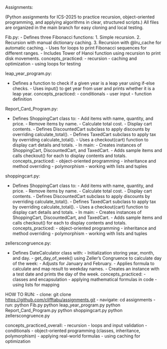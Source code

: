 Assignments:

(Python assignments for ICS-2025 to practice recursion, object-oriented programming, and applying algorithms in clear, structured scripts.)
All files are organized in the main branch for easy cloning and local testing.

  Fib.py:
    - Defines three Fibonacci functions:
              1. Simple recursion.
              2. Recursion with manual dictionary caching.
              3. Recursion with @lru_cache for automatic caching.
          - Uses for loops to print Fibonacci sequences for different ranges.
          - Includes Tower of Hanoi function using recursion to print disk movements.
        concepts_practiced:
          - recursion
          - caching and optimization
          - using loops for testing


leap_year_program.py:
   - Defines a function to check if a given year is a leap year using if-else checks.
          - Uses input() to get year from user and prints whether it is a leap year.
        concepts_practiced:
          - conditionals
          - user input
          - function definition


Report_Card_Program.py:
   - Defines ShoppingCart class to:
              - Add items with name, quantity, and price.
              - Remove items by name.
              - Calculate total cost.
              - Display cart contents.
          - Defines DiscountedCart subclass to apply discounts by overriding calculate_total().
          - Defines TaxedCart subclass to apply tax by overriding calculate_total().
          - Uses a checkout(cart) function to display cart details and totals.
          - In main:
              - Creates instances of ShoppingCart, DiscountedCart, and TaxedCart.
              - Adds sample items and calls checkout() for each to display contents and totals.
        concepts_practiced:
          - object-oriented programming
          - inheritance and method overriding
          - polymorphism
          - working with lists and tuples


shoppingcart.py:
   - Defines ShoppingCart class to:
              - Add items with name, quantity, and price.
              - Remove items by name.
              - Calculate total cost.
              - Display cart contents.
          - Defines DiscountedCart subclass to apply discounts by overriding calculate_total().
          - Defines TaxedCart subclass to apply tax by overriding calculate_total().
          - Uses a checkout(cart) function to display cart details and totals.
          - In main:
              - Creates instances of ShoppingCart, DiscountedCart, and TaxedCart.
              - Adds sample items and calls checkout() for each to display contents and totals.
        concepts_practiced:
          - object-oriented programming
          - inheritance and method overriding
          - polymorphism
          - working with lists and tuples


zellerscongruence.py:
   - Defines DateCalculator class with:
              - Initialization storing year, month, and day.
              - get_day_of_week() using Zeller’s Congruence to calculate day of the week:
                  - Adjusts for January and February.
                  - Applies formula to calculate and map result to weekday names.
          - Creates an instance with a test date and prints the day of the week.
        concepts_practiced:
          - classes and encapsulation
          - applying mathematical formulas in code
          - using lists for mapping
          
          
          
HOW TO RUN:
    - clone: git clone https://github.com/clifftabu/assignments.git
    - navigate: cd assignments
    - run:
         python Fib.py
         python leap_year_program.py
         python Report_Card_Program.py
         python shoppingcart.py
         python zellerscongruence.py

  concepts_practiced_overall:
    - recursion
    - loops and input validation
    - conditionals
    - object-oriented programming (classes, inheritance, polymorphism)
    - applying real-world formulas
    - using caching for optimization
        
